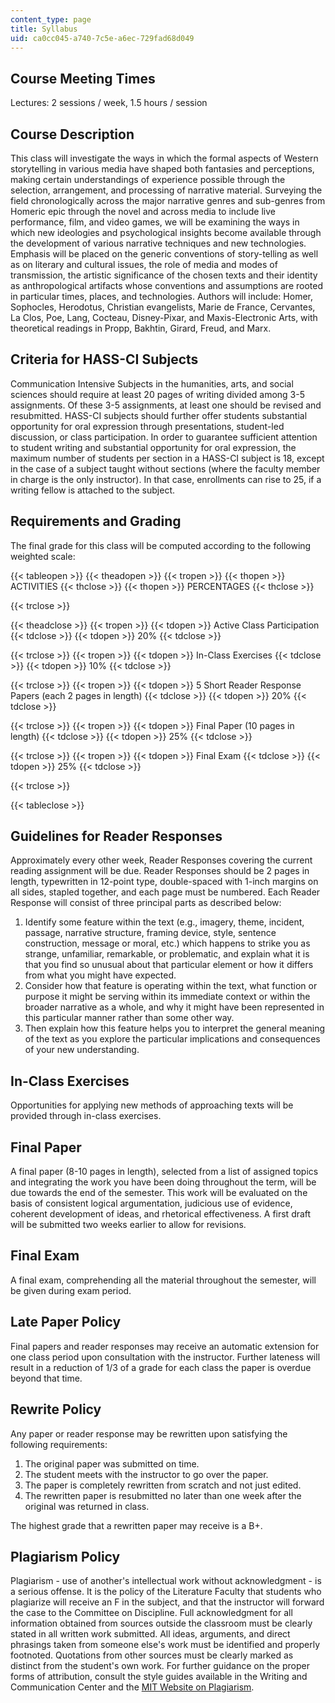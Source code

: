 ```yaml
---
content_type: page
title: Syllabus
uid: ca0cc045-a740-7c5e-a6ec-729fad68d049
---
```


Course Meeting Times
--------------------

Lectures: 2 sessions / week, 1.5 hours / session

Course Description
------------------

This class will investigate the ways in which the formal aspects of Western storytelling in various media have shaped both fantasies and perceptions, making certain understandings of experience possible through the selection, arrangement, and processing of narrative material. Surveying the field chronologically across the major narrative genres and sub-genres from Homeric epic through the novel and across media to include live performance, film, and video games, we will be examining the ways in which new ideologies and psychological insights become available through the development of various narrative techniques and new technologies. Emphasis will be placed on the generic conventions of story-telling as well as on literary and cultural issues, the role of media and modes of transmission, the artistic significance of the chosen texts and their identity as anthropological artifacts whose conventions and assumptions are rooted in particular times, places, and technologies. Authors will include: Homer, Sophocles, Herodotus, Christian evangelists, Marie de France, Cervantes, La Clos, Poe, Lang, Cocteau, Disney-Pixar, and Maxis-Electronic Arts, with theoretical readings in Propp, Bakhtin, Girard, Freud, and Marx.

Criteria for HASS-CI Subjects
-----------------------------

Communication Intensive Subjects in the humanities, arts, and social sciences should require at least 20 pages of writing divided among 3-5 assignments. Of these 3-5 assignments, at least one should be revised and resubmitted. HASS-CI subjects should further offer students substantial opportunity for oral expression through presentations, student-led discussion, or class participation. In order to guarantee sufficient attention to student writing and substantial opportunity for oral expression, the maximum number of students per section in a HASS-CI subject is 18, except in the case of a subject taught without sections (where the faculty member in charge is the only instructor). In that case, enrollments can rise to 25, if a writing fellow is attached to the subject.

Requirements and Grading
------------------------

The final grade for this class will be computed according to the following weighted scale:

{{< tableopen >}}
{{< theadopen >}}
{{< tropen >}}
{{< thopen >}}
ACTIVITIES
{{< thclose >}}
{{< thopen >}}
PERCENTAGES
{{< thclose >}}

{{< trclose >}}

{{< theadclose >}}
{{< tropen >}}
{{< tdopen >}}
Active Class Participation
{{< tdclose >}}
{{< tdopen >}}
20%
{{< tdclose >}}

{{< trclose >}}
{{< tropen >}}
{{< tdopen >}}
In-Class Exercises
{{< tdclose >}}
{{< tdopen >}}
10%
{{< tdclose >}}

{{< trclose >}}
{{< tropen >}}
{{< tdopen >}}
5 Short Reader Response Papers (each 2 pages in length)
{{< tdclose >}}
{{< tdopen >}}
20%
{{< tdclose >}}

{{< trclose >}}
{{< tropen >}}
{{< tdopen >}}
Final Paper (10 pages in length)
{{< tdclose >}}
{{< tdopen >}}
25%
{{< tdclose >}}

{{< trclose >}}
{{< tropen >}}
{{< tdopen >}}
Final Exam
{{< tdclose >}}
{{< tdopen >}}
25%
{{< tdclose >}}

{{< trclose >}}

{{< tableclose >}}

Guidelines for Reader Responses
-------------------------------

Approximately every other week, Reader Responses covering the current reading assignment will be due. Reader Responses should be 2 pages in length, typewritten in 12-point type, double-spaced with 1-inch margins on all sides, stapled together, and each page must be numbered. Each Reader Response will consist of three principal parts as described below:

1.  Identify some feature within the text (e.g., imagery, theme, incident, passage, narrative structure, framing device, style, sentence construction, message or moral, etc.) which happens to strike you as strange, unfamiliar, remarkable, or problematic, and explain what it is that you find so unusual about that particular element or how it differs from what you might have expected.
2.  Consider how that feature is operating within the text, what function or purpose it might be serving within its immediate context or within the broader narrative as a whole, and why it might have been represented in this particular manner rather than some other way.
3.  Then explain how this feature helps you to interpret the general meaning of the text as you explore the particular implications and consequences of your new understanding.

In-Class Exercises
------------------

Opportunities for applying new methods of approaching texts will be provided through in-class exercises.

Final Paper
-----------

A final paper (8-10 pages in length), selected from a list of assigned topics and integrating the work you have been doing throughout the term, will be due towards the end of the semester. This work will be evaluated on the basis of consistent logical argumentation, judicious use of evidence, coherent development of ideas, and rhetorical effectiveness. A first draft will be submitted two weeks earlier to allow for revisions.

Final Exam
----------

A final exam, comprehending all the material throughout the semester, will be given during exam period.

Late Paper Policy
-----------------

Final papers and reader responses may receive an automatic extension for one class period upon consultation with the instructor. Further lateness will result in a reduction of 1/3 of a grade for each class the paper is overdue beyond that time.

Rewrite Policy
--------------

Any paper or reader response may be rewritten upon satisfying the following requirements:

1.  The original paper was submitted on time.
2.  The student meets with the instructor to go over the paper.
3.  The paper is completely rewritten from scratch and not just edited.
4.  The rewritten paper is resubmitted no later than one week after the original was returned in class.

The highest grade that a rewritten paper may receive is a B+.

Plagiarism Policy
-----------------

Plagiarism - use of another's intellectual work without acknowledgment - is a serious offense. It is the policy of the Literature Faculty that students who plagiarize will receive an F in the subject, and that the instructor will forward the case to the Committee on Discipline. Full acknowledgment for all information obtained from sources outside the classroom must be clearly stated in all written work submitted. All ideas, arguments, and direct phrasings taken from someone else's work must be identified and properly footnoted. Quotations from other sources must be clearly marked as distinct from the student's own work. For further guidance on the proper forms of attribution, consult the style guides available in the Writing and Communication Center and the [MIT Website on Plagiarism](http://cmsw.mit.edu/writing-and-communication-center/avoiding-plagiarism/).